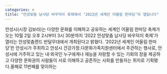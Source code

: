 ```yaml
---
categories: e
title: "안성맞춤 남사당 바우덕이 축제에서 ‘2022년 세계인 어울림 한마당’이 열립니다"
---
```

안성시(시장 김보라)는 다양한 문화를 이해하고 공유하는 세계인 어울림 한마당 축제가 오는 10월 2일 오후 2시부터 3시 30분까지 ‘2022 안성맞춤 남사당 바우덕이 축제’가 열리는 안성맞춤랜드 반달무대에서 개최된다고 밝혔다. ‘2022년 세계인 어울림 한마당’은 안성시가 주최하고 안성시 건강가정․다문화가족지원센터에서 주관하는 행사로, 안성시에 거주하고 있는 내·외국인 누구에게나 재능을 자랑할 수 있는 기회의 장을 제공하고 다양한 문화권의 사람들이 서로 이해하고 공존하는 사회를 만들자는 취지로 기획됐다.올해로 11번째를 맞이하는